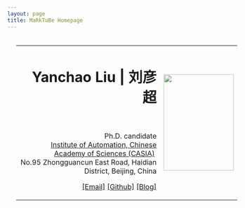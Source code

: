 ```yaml
---
layout: page
title: MaRkTuBe Homepage
---
```


<table style="width: 100%; float: left; margin: 20;" border="0" cellpadding="20" align="center">
	<tbody><tr><td style="width: 70%;" valign="right">
		<h1 style="text-align: right;" align="center"><heading>Yanchao Liu | 刘彦超</heading></h1>
		<p style="text-align: right;" align="justify">&nbsp;</p>
		<p style="text-align: right;" align="justify">Ph.D. candidate
			<br><a href="http://english.ia.cas.cn/">Institute of Automation, Chinese Academy of Sciences (CASIA)</a>&nbsp;
			<br>No.95 Zhongguancun East Road, Haidian District, Beijing, China
		</p>
		<p style="text-align: right;" align="justify">
			<a href="liuyanchao2018@ia.ac.cn">[Email]</a> 
			<a href="https://github.com/marktube/">[Github]</a>
			<a href="https://marktube.github.io">[Blog]</a>                    
		</p>
		</td> 
		<td style="width: 30%"><img src="../../../assets/images/profile2.jpg" width="160" height="220"> 
	</td></tr></tbody>
</table>
